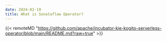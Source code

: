 ```yaml
---
date: 2024-02-19
title: What is Sonataflow Operator? 
---
```


{{< remoteMD "https://github.com/apache/incubator-kie-kogito-serverless-operator/blob/main/README.md?raw=true" >}}
